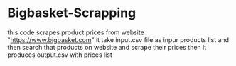 # Bigbasket-Scrapping
this code scrapes product prices from website "https://www.bigbasket.com"
it take input.csv file as inpur products list and then search that products on website and scrape their prices 
then it produces output.csv with prices list
